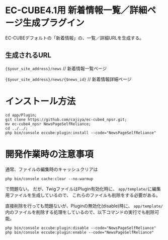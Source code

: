 # EC-CUBE4.1用 新着情報一覧／詳細ページ生成プラグイン

EC-CUBEデフォルトの「新着情報」の、一覧／詳細URLを生成する。

## 生成されるURL

`{$your_site_address}/news` // 新着情報一覧ページ

`{$your_site_address}/news/{$news_id}` // 新着情報詳細ページ

# インストール方法

```
cd app/Plugin;
git clone https://github.com/cajiya/ec-cube4_npsr.git;
mv ec-cube4_npsr NewsPageSelfReliance;
cd ../../;
php bin/console eccube:plugin:install --code="NewsPageSelfReliance"
```

# 開発作業時の注意事項

通常、ファイルの編集時のキャッシュクリアは
```
php bin/console cache:clear --no-warmup 
```
で問題ない。
だが、TwigファイルはPlugin有効化時に、
`app/template/`に編集用ファイルを生成しているので、
これらのファイルも削除をする必要がある。

直接削除を行っても問題ないが、Pluginの無効化(disable)時に、
`app/template/`内のファイルを削除する処理をしているので、以下コマンドの実行でも削除可能。

```
php bin/console eccube:plugin:disable --code="NewsPageSelfReliance"
php bin/console eccube:plugin:enable --code="NewsPageSelfReliance"
```
